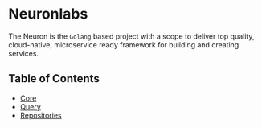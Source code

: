 # Neuronlabs

The Neuron is the `Golang` based project with a scope to deliver
top quality, cloud-native, microservice ready framework for building and 
creating services.

## Table of Contents

* [Core](./core.md)
* [Query](./query.md)
* [Repositories](./repositories.md)